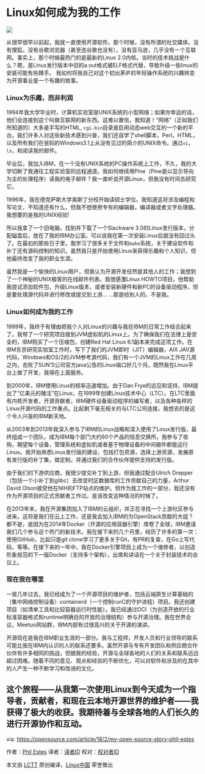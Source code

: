 Linux如何成为我的工作
======

![](https://opensource.com/sites/default/files/styles/image-full-size/public/lead-images/linux_penguin_green.png?itok=ENdVzW22)

从很早很早以前起，我就一直使用开源软件。那个时候，没有所谓的社交媒体。没有搜狐，没有谷歌浏览器（甚至连谷歌也没有），没有亚马逊，几乎没有一个互联网。事实上，那个时候最热门的是最新的Linux 2.0内核。当时的技术挑战是什么？嗯，是Linux发行版本中旧的a.out格式被ELF格式代替，导致升级一些linux的安装可能有些棘手。
我如何将我自己对这个初出茅庐的年轻操作系统的兴趣转变为开源事业是一个有趣的故事。
### Linux为乐趣，而非利润 

1994年我大学毕业时，计算机实验室是UNIX系统的小型网络；如果你幸运的话，他们会连接到这个叫做互联网的新东西。这难以置信，我知道！“网络”（正如我们所知道的）大多是手写的HTML, `cgi-bin`目录是启用动态web交互的一个新的平台。我们许多人对这些新技术感到兴奋，我们还自学了shell脚本，Perl，HTML，以及所有我们在爸妈的Windows3.1上从没有见过的简介的UNIX命令。通过`vi`，`ls`，和阅读我的邮件。

毕业后，我加入IBM，在一个没有UNIX系统的PC操作系统上工作，不久，我的大学切断了我通往工程实验室的远程通道。我如何继续用Pine（Pine是以显示导向为主的处理程序）读我的电子邮件？我一直听说开源Linux，但我没有时间去研究它。

1996年，我在德克萨斯大学奥斯丁分校开始读硕士学位。我知道这将涉及编程和写论文，不知道还有什么，但我不想使用专有的编辑器，编译器或者文字处理器。我想要的是我的UNIX经验! 

所以我拿了一个旧电脑，找到并下载了一个Slackware 3.0的Linux发行版本，分配磁盘后，放在了我的IBM办公室。可以说我在第一次安装Linux后就没有回过头了。在最初的那些日子里，我学习了很多关于文件和`make`系统，关于建设软件和补丁还有源码控制的知识。虽然我只是开始使用Linux来获得乐趣和个人知识，但他最终改变了我的职业生涯。

虽然我是一个愉快的Linux用户，但我认为开源开发任然是其他人的工作；我想到了一个神秘的UNIX极客的在线邮件列表。我很感激Linux HOWTO项目，他帮助我尝试添加软件包，升级Linux版本，或者安装新硬件和新PC的设备驱动程序。但是要处理源代码并进行修改或提交到上游… …那是给别人的，不是我。 

### Linux如何成为我的工作 

1999年，我终于有理由把我个人对Linux的兴趣与我在IBM的日常工作结合起来了。我带了一个研究项目接到JVM虚拟机的Linux上。为了确保我们在法律上是安全的，IBM购买了一个压缩包，创建Red Hat Linux 6.1副本来完成这项工作。在IBM东京研究实验室工作时，写下了我们的JVM即时（JIT）编辑器，AIX JAV源代码，Windows和OS/2的JVM参考源代码，我们有一个JVM的Linux工作在几周之内，击败了SUN’S公司官方java公告的Linux端口好几个月。既然我在Linux平台上做了开发，我得在上面服务。 

到2000年，IBM使用Linux的频率迅速增加。由于Dan Frye的远见和坚持，IBM提出了“亿美元的赌注”在Linux，在1999年创建Linux技术中心（LTC）。在LTC里面有内核开发者，开源贡献者，IBM硬件设备驱动程序的编写者，以及各种各样的Linux开源代码的工作重点。比起剩下毫无相关的与LTC公司连接，我想去的是这个令人兴奋的IBM新天地。 

从2003年到2013年我深入参与了IBM的Linux战略和深入使用了Linux发行版，最终组成一个团队，成为IBM每个部门大约60个产品的信息交换所。我参与了收购，期望每个设备，管理系统和虚拟机或者基于物理设备的中间器件都能运行Linux。我开始熟悉Linux发行版的建设，包括打包资源，选择上游资源，发展原有发行版的补丁集，做定制，并通过我们的合作伙伴提供支持的发行版。 

由于我们的下游供应商，我很少提交补丁到上游，但我通过配合Ulrich Drepper（包括一个小补丁到glibc）去改变时区数据库的工作贡献自己的力量，Arthur David Olson接受他在NIH的FTP站点的维护。但作为我工作的一部分，我还没有作为开源项目的正式贡献者工作过。是该改变这种情况的时候了。 

在2013年末，我在开源集团加入了IBM的云组织，并正在寻找一个上游社区参与进来。这将是我们在云上工作，还是我会加入IBM的为OpenStack贡献的大组？都不是，是因为在2014年Docker（开源的应用容器引擎）席卷了全球，IBM邀请我们几个参与这个热门的新技术。我在接下来的几个月里，经历了许多的第一次：使用GitHub，比起只是git clone学习了更多关于Git，有PR的复查，在Go上写代码，等等。在接下来的一年中，我在Docker引擎项目上成为一个维修者，以创造形象规范的下一版Docker（支持多个架构），出席和讲话在一个关于封装技术的会议上。 

### 现在我在哪里 

一晃几年过去，我已经成为了一个开源项目的维护者，包括云端原生计算基础的（集中网络控制设备）containerd（一个控制runC的守护进程）项目。我还创建项目（如清单工具和比较容器运行时性能）。我已经通过OCI（为创造开放的行业标准容器格式和runtime明确目的开放的治理结构）参与开源治理。我在世界会议，Meetuo网站群，IBM内部有过很高兴的关于开源的演讲。 

开源现在是我在IBM职业生涯的一部分。我与工程师，开发人员和行业领导的联系可能比我在IBM内认识的人的联系还要多。虽然开源与专有开发团队和供应商合作伙伴有许多相同的挑战，但据我的经验，开源与全球各地的人们的关系和联系远远超过困难。随着不同的意见、观点和经验的不断优化，可以对软件和涉及的在其中的人产生一种不断学习和改进的文化。 

这个旅程——从我第一次使用Linux到今天成为一个指导者，贡献者，和现在云本地开源世界的维护者——我获得了极大的收获。我期待着与全球各地的人们长久的进行开源协作和互动。
--------------------------------------------------------------------------------

via: https://opensource.com/article/18/2/my-open-source-story-phil-estes

作者：[Phil Estes][a]
译者：[译者ID](https://github.com/译者ID)
校对：[校对者ID](https://github.com/校对者ID)

本文由 [LCTT](https://github.com/LCTT/TranslateProject) 原创编译，[Linux中国](https://linux.cn/) 荣誉推出

[a]:https://opensource.com/users/estesp
[1]:https://en.wikipedia.org/wiki/Executable_and_Linkable_Format
[2]:https://en.wikipedia.org/wiki/A.out
[3]:https://opensource.com/node/19796
[4]:https://opensource.com/node/25456
[5]:https://opensource.com/node/35141
[6]:https://opensource.com/article/17/10/alpine-email-client
[7]:https://opensource.com/node/22781
[8]:https://www.linkedin.com/in/danieldfrye/
[9]:http://www-03.ibm.com/ibm/history/ibm100/us/en/icons/linux/
[10]:https://www.linkedin.com/in/ulrichdrepper/
[11]:https://en.wikipedia.org/wiki/Tz_database
[12]:https://opensource.com/article/18/1/step-step-guide-git
[13]:https://github.com/containerd/containerd
[14]:https://github.com/estesp/manifest-tool
[15]:https://github.com/estesp/bucketbench
